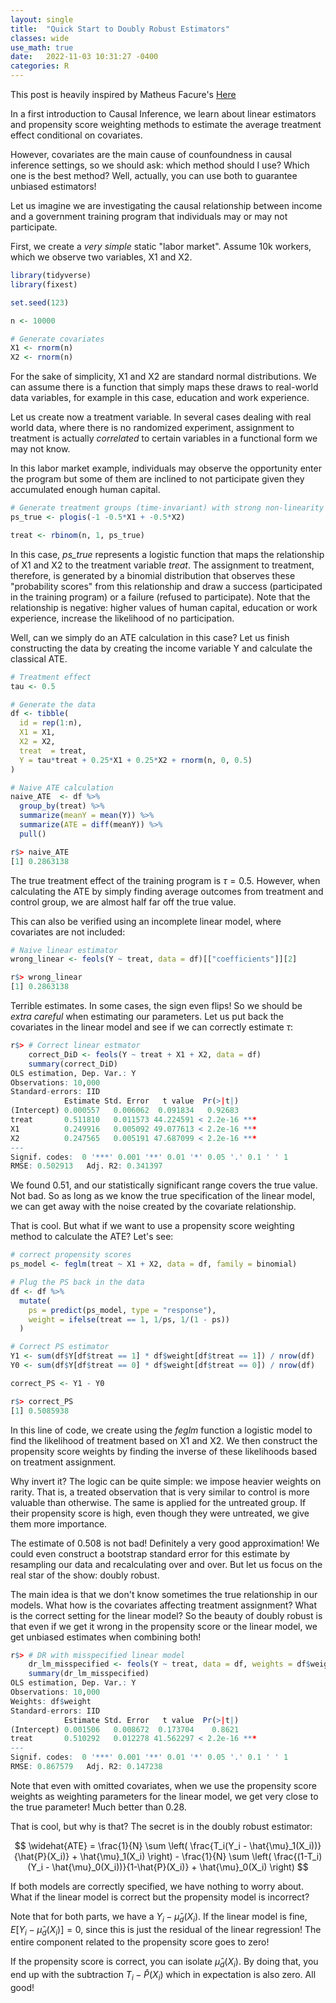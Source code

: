 ```yaml
---
layout: single
title:  "Quick Start to Doubly Robust Estimators"
classes: wide
use_math: true
date:   2022-11-03 10:31:27 -0400
categories: R
---
```


This post is heavily inspired by Matheus Facure's [Here](https://matheusfacure.github.io/python-causality-handbook/12-Doubly-Robust-Estimation.html)

In a first introduction to Causal Inference, we learn about linear estimators and propensity score weighting methods to estimate the average treatment effect conditional on covariates.

However, covariates are the main cause of counfoundness in causal inference settings, so we should ask: which method should I use? Which one is the best method? Well, actually, you can use both to guarantee unbiased estimators!

Let us imagine we are investigating the causal relationship between income and a government training program that individuals may or may not participate.

First, we create a _very simple_ static "labor market". Assume 10k workers, which we observe two variables, X1 and X2.

```r
library(tidyverse)
library(fixest)

set.seed(123)

n <- 10000

# Generate covariates
X1 <- rnorm(n)
X2 <- rnorm(n)
```

For the sake of simplicity, X1 and X2 are standard normal distributions. We can assume there is a function that simply maps these draws to real-world data variables, for example in this case, education and work experience.   

Let us create now a treatment variable. In several cases dealing with real world data, where there is no randomized experiment, assignment to treatment is actually _correlated_ to certain variables in a functional form we may not know.

In this labor market example, individuals may observe the opportunity enter the program but some of them are inclined to not participate given they accumulated enough human capital.

```r
# Generate treatment groups (time-invariant) with strong non-linearity
ps_true <- plogis(-1 -0.5*X1 + -0.5*X2)

treat <- rbinom(n, 1, ps_true)
```

In this case, _ps_true_ represents a logistic function that maps the relationship of X1 and X2 to the treatment variable _treat_. The assignment to treatment, therefore, is generated by a binomial distribution that observes these "probability scores" from this relationship and draw a success (participated in the training program) or a failure (refused to participate). Note that the relationship is negative: higher values of human capital, education or work experience, increase the likelihood of no participation.

Well, can we simply do an ATE calculation in this case? Let us finish constructing the data by creating the income variable Y and calculate the classical ATE.


```r
# Treatment effect
tau <- 0.5

# Generate the data
df <- tibble(
  id = rep(1:n),
  X1 = X1,
  X2 = X2,
  treat  = treat,
  Y = tau*treat + 0.25*X1 + 0.25*X2 + rnorm(n, 0, 0.5)
)

# Naive ATE calculation
naive_ATE  <- df %>% 
  group_by(treat) %>% 
  summarize(meanY = mean(Y)) %>%
  summarize(ATE = diff(meanY)) %>% 
  pull()
```

```r
r$> naive_ATE
[1] 0.2863138
```

The true treatment effect of the training program is $\tau = 0.5$. However, when calculating the ATE by simply finding average outcomes from treatment and control group, we are almost half far off the true value.

This can also be verified using an incomplete linear model, where covariates are not included:

```r
# Naive linear estimator
wrong_linear <- feols(Y ~ treat, data = df)[["coefficients"]][2]
```
```r
r$> wrong_linear
[1] 0.2863138
```

Terrible estimates. In some cases, the sign even flips! So we should be _extra careful_ when estimating our parameters. Let us put back the covariates in the linear model and see if we can correctly estimate $\tau$:

```r
r$> # Correct linear estmator
    correct_DiD <- feols(Y ~ treat + X1 + X2, data = df)
    summary(correct_DiD)
OLS estimation, Dep. Var.: Y
Observations: 10,000 
Standard-errors: IID 
            Estimate Std. Error   t value  Pr(>|t|)    
(Intercept) 0.000557   0.006062  0.091834   0.92683    
treat       0.511810   0.011573 44.224591 < 2.2e-16 ***
X1          0.249916   0.005092 49.077613 < 2.2e-16 ***
X2          0.247565   0.005191 47.687099 < 2.2e-16 ***
---
Signif. codes:  0 '***' 0.001 '**' 0.01 '*' 0.05 '.' 0.1 ' ' 1
RMSE: 0.502913   Adj. R2: 0.341397
```
We found 0.51, and our statistically significant range covers the true value. Not bad. So as long as we know the true specification of the linear model, we can get away with the noise created by the covariate relationship.

That is cool. But what if we want to use a propensity score weighting method to calculate the ATE? Let's see:

```r
# correct propensity scores
ps_model <- feglm(treat ~ X1 + X2, data = df, family = binomial)

# Plug the PS back in the data
df <- df %>% 
  mutate(
    ps = predict(ps_model, type = "response"),
    weight = ifelse(treat == 1, 1/ps, 1/(1 - ps))
  )

# Correct PS estimator
Y1 <- sum(df$Y[df$treat == 1] * df$weight[df$treat == 1]) / nrow(df)
Y0 <- sum(df$Y[df$treat == 0] * df$weight[df$treat == 0]) / nrow(df)

correct_PS <- Y1 - Y0
```
```r
r$> correct_PS
[1] 0.5085938
```

In this line of code, we create using the _feglm_ function a logistic model to find the likelihood of treatment based on X1 and X2. We then construct the propensity score weights by finding the inverse of these likelihoods based on treatment assignment.

Why invert it? The logic can be quite simple: we impose heavier weights on rarity. That is, a treated observation that is very similar to control is more valuable than otherwise. The same is applied for the untreated group. If their propensity score is high, even though they were untreated, we give them more importance. 

The estimate of 0.508 is not bad! Definitely a very good approximation! We could even construct a bootstrap standard error for this estimate by resampling our data and recalculating over and over. But let us focus on the real star of the show: doubly robust.

The main idea is that we don't know sometimes the true relationship in our models. What how is the covariates affecting treatment assignment? What is the correct setting for the linear model? So the beauty of doubly robust is that even if we get it wrong in the propensity score or the linear model, we get unbiased estimates when combining both!

```r
r$> # DR with misspecified linear model
    dr_lm_misspecified <- feols(Y ~ treat, data = df, weights = df$weight)
    summary(dr_lm_misspecified)
OLS estimation, Dep. Var.: Y
Observations: 10,000 
Weights: df$weight 
Standard-errors: IID 
            Estimate Std. Error   t value  Pr(>|t|)    
(Intercept) 0.001506   0.008672  0.173704    0.8621
treat       0.510292   0.012278 41.562297 < 2.2e-16 ***
---
Signif. codes:  0 '***' 0.001 '**' 0.01 '*' 0.05 '.' 0.1 ' ' 1
RMSE: 0.867579   Adj. R2: 0.147238
```

Note that even with omitted covariates, when we use the propensity score weights as weighting parameters for the linear model, we get very close to the true parameter! Much better than 0.28.

That is cool, but why is that? The secret is in the doubly robust estimator:

$$
\widehat{ATE} = \frac{1}{N} \sum \left( \frac{T_i(Y_i - \hat{\mu}_1(X_i))}{\hat{P}(X_i)} + \hat{\mu}_1(X_i) \right) - \frac{1}{N} \sum \left( \frac{(1-T_i)(Y_i - \hat{\mu}_0(X_i))}{1-\hat{P}(X_i)} + \hat{\mu}_0(X_i) \right)
$$

If both models are correctly specified, we have nothing to worry about. What if the linear model is correct but the propensity model is incorrect?

Note that for both parts, we have a $Y_i - \hat{\mu}_d(X_i)$. If the linear model is fine, $E[Y_i - \hat{\mu}_d(X_i)] = 0$, since this is just the residual of the linear regression! The entire component related to the propensity score goes to zero!

If the propensity score is correct, you can isolate $\hat{\mu}_d(X_i)$. By doing that, you end up with the subtraction $T_i - \hat{P}(X_i)$ which in expectation is also zero. All good!




